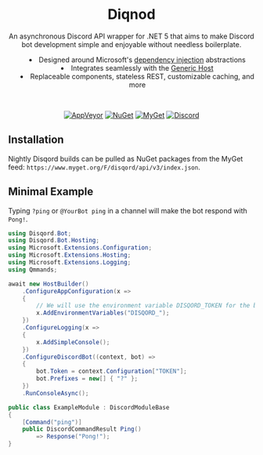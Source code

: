 <div align="center">
    <h1> Diqnod </h1>
    <p> An asynchronous Discord API wrapper for .NET 5 that aims to make Discord bot development simple and enjoyable without needless boilerplate. </p>
    <ul style="list-style-position: inside">
        <li>
            Designed around Microsoft's <a href="https://docs.microsoft.com/en-us/dotnet/core/extensions/dependency-injection">dependency injection</a> abstractions
        </li>
        <li>
            Integrates seamlessly with the <a href="https://docs.microsoft.com/en-us/dotnet/core/extensions/generic-host">Generic Host</a>
        </li>
        <li>
            Replaceable components, stateless REST, customizable caching, and more
        </li>
    </ul>
<br>

[![AppVeyor](https://img.shields.io/appveyor/ci/Quahu/disqord.svg?style=flat-square&label=AppVeyor&logo=appveyor)](https://ci.appveyor.com/project/Quahu/disqord)
[![NuGet](https://img.shields.io/nuget/v/Disqord.svg?style=flat-square&label=NuGet&logo=nuget&color=blue)](https://www.nuget.org/packages/Disqord/)
[![MyGet](https://img.shields.io/myget/disqord/vpre/Disqord.svg?style=flat-square&label=MyGet&logo=nuget&color=darkorchid)](https://www.myget.org/feed/disqord/package/nuget/Disqord)
[![Discord](https://img.shields.io/discord/416256456505950215.svg?style=flat-square&label=Discord&logo=discord&color=738ADB)](https://discord.gg/eUMSXGZ)
</div>

## Installation
Nightly Disqord builds can be pulled as NuGet packages from the MyGet feed: `https://www.myget.org/F/disqord/api/v3/index.json`.

## Minimal Example
Typing `?ping` or `@YourBot ping` in a channel will make the bot respond with `Pong!`.
```cs
using Disqord.Bot;
using Disqord.Bot.Hosting;
using Microsoft.Extensions.Configuration;
using Microsoft.Extensions.Hosting;
using Microsoft.Extensions.Logging;
using Qmmands;

await new HostBuilder()
    .ConfigureAppConfiguration(x =>
    {
        // We will use the environment variable DISQORD_TOKEN for the bot token.
        x.AddEnvironmentVariables("DISQORD_");
    })
    .ConfigureLogging(x =>
    {
        x.AddSimpleConsole();
    })
    .ConfigureDiscordBot((context, bot) =>
    {
        bot.Token = context.Configuration["TOKEN"];
        bot.Prefixes = new[] { "?" };
    })
    .RunConsoleAsync();

public class ExampleModule : DiscordModuleBase
{
    [Command("ping")]
    public DiscordCommandResult Ping()
        => Response("Pong!");
}

```
